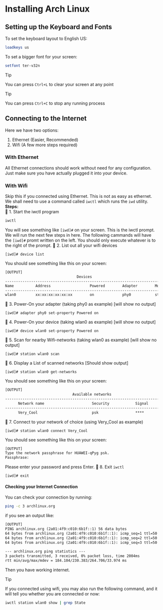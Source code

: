 # Installing Arch Linux

## Setting up the Keyboard and Fonts
To set the keyboard layout to English US:
```zsh
loadkeys us
```
To set a bigger font for your screen:
```zsh
setfont ter-v32n
```
> [!TIP]
> You can press `Ctrl+L` to clear your screen at any point

> [!TIP]
> You can press `Ctrl+C` to stop any running process

## Connecting to the Internet
Here we have two options:<br>
1. Ethernet (Easier, Recommended)
2. Wifi (A few more steps required)
### With Ethernet
All Ethernet connections should work without need for any configuration. Just make sure you have actually plugged it into your device.
### With Wifi
Skip this if you connected using Ethernet. This is not as easy as ethernet. We shall need to use a command called `iwctl` which runs the `iwd` utility.<br>
**Steps:**<br>
💠 1. Start the iwctl program
```zsh
iwctl
```
You will see something like `[iwd]#` on your screen. This is the iwctl prompt. We will run the next few steps in here. The following cammands will have the `[iwd]#` promt written on the left. You should only execute whatever is to the right of the prompt.
💠 2. List out all your wifi devices
```iwd
[iwd]# device list
```
You should see something like this on your screen:
```txt
[OUTPUT]
                                 Devices                                     *
-------------------------------------------------------------------------------
Name          Address                  Powered        Adapter        Mode
-------------------------------------------------------------------------------
wlan0         xx:xx:xx:xx:xx:xx        on             phy0           station 
```
💠 3. Power-On your adapter (taking phy0 as example) [will show no output]
```iwd
[iwd]# adapter phy0 set-property Powered on
```
💠 4. Power-On your device (taking wlan0 as example) [will show no output]
```iwd
[iwd]# device wlan0 set-property Powered on
```
💠 5. Scan for nearby Wifi-networks (taking wlan0 as example) [will show no output]
```iwd
[iwd]# station wlan0 scan
```
💠 6. Display a List of scanned networks [Should show output]
```iwd
[iwd]# station wlan0 get-networks
```
You should see something like this on your screen:
```txt
[OUTPUT]
                               Available networks                             *
--------------------------------------------------------------------------------
      Network name                      Security            Signal
--------------------------------------------------------------------------------
      Very_Cool                         psk                 ****    
```
💠 7. Connect to your network of choice (using Very_Cool as example)
```iwd
[iwd]# station wlan0 connect Very_Cool
```
You should see something like this on your screen:
```txt
[OUTPUT]                                        
Type the network passphrase for HUAWEI-qPyg psk.                                
Passphrase: 
```
Please enter your password and press Enter.
💠 8. Exit `iwctl`
```iwd
[iwd]# exit
```

#### Checking your Internet Connection
You can check your connection by running:
```zsh
ping -c 3 archlinux.org
```
if you see an output like:
```txt
[OUTPUT]
PING archlinux.org (2a01:4f9:c010:6b1f::1) 56 data bytes
64 bytes from archlinux.org (2a01:4f9:c010:6b1f::1): icmp_seq=1 ttl=50 time=242 ms
64 bytes from archlinux.org (2a01:4f9:c010:6b1f::1): icmp_seq=2 ttl=50 time=265 ms
64 bytes from archlinux.org (2a01:4f9:c010:6b1f::1): icmp_seq=3 ttl=50 time=184 ms
 
--- archlinux.org ping statistics ---
3 packets transmitted, 3 received, 0% packet loss, time 2004ms
rtt min/avg/max/mdev = 184.104/230.383/264.706/33.974 ms
```
Then you have working internet.
> [!TIP]
> If you connected using wifi, you may also run the following command, and it will tell you whether you are connected or now:
> ```zsh
> iwctl station wlan0 show | grep State
> ```
